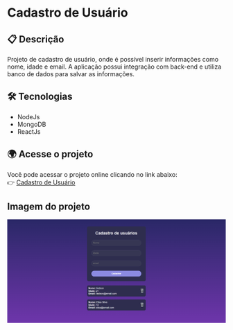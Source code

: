 # Cadastro de Usuário

## 📋 Descrição

Projeto de cadastro de usuário, onde é possível inserir informações como nome, idade e email. A aplicação possui integração com back-end e utiliza banco de dados para salvar as informações.

## 🛠️ Tecnologias

- NodeJs
- MongoDB
- ReactJs

## 🌍 Acesse o projeto

Você pode acessar o projeto online clicando no link abaixo:  
👉  [Cadastro de Usuário](https://cadastro-de-usuario-ochre.vercel.app)

## Imagem do projeto
   
![Screenshot do site](./frontEnd/src/assets/imagemSite.png)
